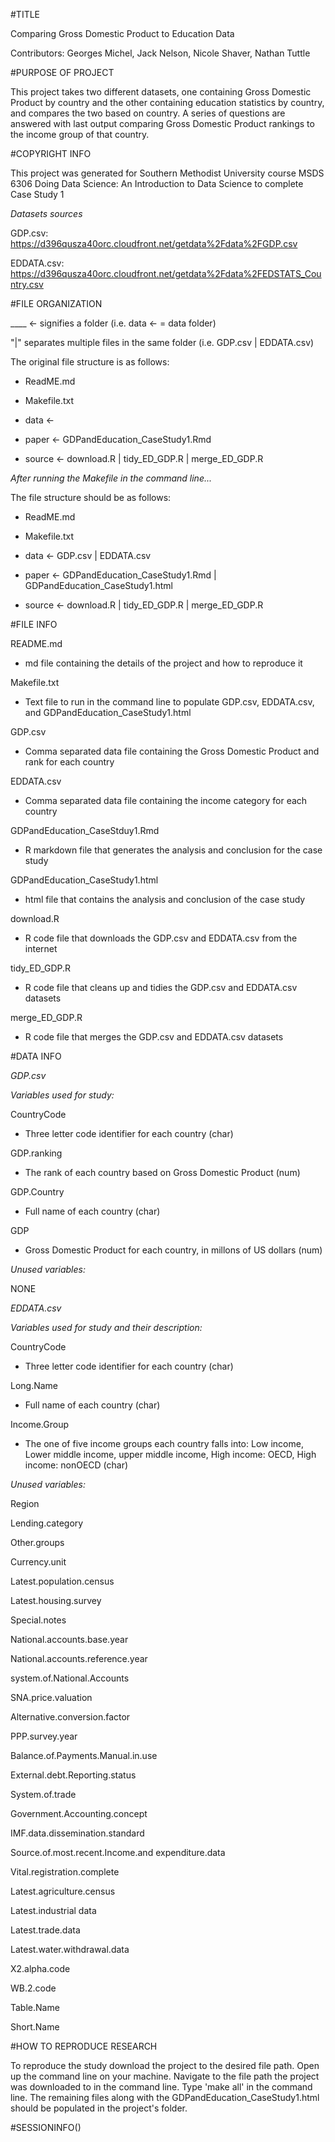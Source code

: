#TITLE

Comparing Gross Domestic Product to Education Data

Contributors: Georges Michel, Jack Nelson, Nicole Shaver, Nathan Tuttle

#PURPOSE OF PROJECT

This project takes two different datasets, one containing Gross Domestic Product by 
country and the other containing education statistics by country, and compares the two
based on country.  A series of questions are answered with last output comparing Gross
Domestic Product rankings to the income group of that country. 

#COPYRIGHT INFO

This project was generated for Southern Methodist University course MSDS 6306
Doing Data Science: An Introduction to Data Science to complete Case Study 1

*Datasets sources*

GDP.csv: https://d396qusza40orc.cloudfront.net/getdata%2Fdata%2FGDP.csv

EDDATA.csv: https://d396qusza40orc.cloudfront.net/getdata%2Fdata%2FEDSTATS_Country.csv

#FILE ORGANIZATION

____ <- signifies a folder (i.e. data <- = data folder)

"|" separates multiple files in the same folder (i.e. GDP.csv | EDDATA.csv) 

The original file structure is as follows:

  + ReadME.md

  + Makefile.txt

  + data <-

  + paper <- GDPandEducation_CaseStudy1.Rmd

  + source <- download.R | tidy_ED_GDP.R | merge_ED_GDP.R

*After running the Makefile in the command line...*

The file structure should be as follows:

  + ReadME.md
  
  + Makefile.txt
  
  + data <- GDP.csv | EDDATA.csv
  
  + paper <- GDPandEducation_CaseStudy1.Rmd | GDPandEducation_CaseStudy1.html
  
  + source <- download.R | tidy_ED_GDP.R | merge_ED_GDP.R


#FILE INFO

README.md

  + md file containing the details of the project and how to reproduce it

 Makefile.txt
 
  + Text file to run in the command line to populate GDP.csv, EDDATA.csv, and 	GDPandEducation_CaseStudy1.html
	
GDP.csv

  + Comma separated data file containing the Gross Domestic Product and rank for each country
	
EDDATA.csv

  + Comma separated data file containing the income category for each country
	
 GDPandEducation_CaseStduy1.Rmd
 
  + R markdown file that generates the analysis and conclusion for the case study
	
GDPandEducation_CaseStudy1.html

  + html file that contains the analysis and conclusion of the case study
	
download.R

  + R code file that downloads the GDP.csv and EDDATA.csv from the internet
	
tidy_ED_GDP.R

  + R code file that cleans up and tidies the GDP.csv and EDDATA.csv datasets
	
merge_ED_GDP.R

  + R code file that merges the GDP.csv and EDDATA.csv datasets

#DATA INFO

*GDP.csv*

_Variables used for study:_

CountryCode

  + Three letter code identifier for each country (char)
	
GDP.ranking

  + The rank of each country based on Gross Domestic Product (num)
	
GDP.Country

  + Full name of each country (char)
	
GDP

  + Gross Domestic Product for each country, in millons of US dollars (num)

_Unused variables:_

NONE

*EDDATA.csv*

_Variables used for study and their description:_

CountryCode

  + Three letter code identifier for each country (char)
	
Long.Name

  + Full name of each country (char)
	
Income.Group

  + The one of five income groups each country falls into: Low income, Lower middle income, upper middle income, High income: OECD, High income: nonOECD (char)
	
_Unused variables:_

Region

Lending.category

Other.groups

Currency.unit

Latest.population.census

Latest.housing.survey

Special.notes

National.accounts.base.year

National.accounts.reference.year

system.of.National.Accounts

SNA.price.valuation

Alternative.conversion.factor

PPP.survey.year

Balance.of.Payments.Manual.in.use

External.debt.Reporting.status

System.of.trade

Government.Accounting.concept

IMF.data.dissemination.standard

Source.of.most.recent.Income.and expenditure.data

Vital.registration.complete

Latest.agriculture.census

Latest.industrial data

Latest.trade.data

Latest.water.withdrawal.data

X2.alpha.code

WB.2.code

Table.Name

Short.Name

#HOW TO REPRODUCE RESEARCH

To reproduce the study download the project to the desired file path.  Open up the 
command line on your machine.  Navigate to the file path the project was downloaded to
in the command line.  Type 'make all' in the command line.  The remaining files along 
with the GDPandEducation_CaseStudy1.html should be populated in the project's folder.

#SESSIONINFO()

